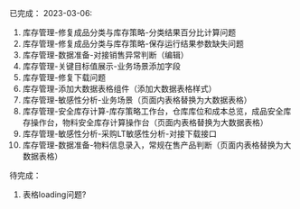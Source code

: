 已完成：
2023-03-06:
1. 库存管理-修复成品分类与库存策略-分类结果百分比计算问题
2. 库存管理-修复成品分类与库存策略-保存运行结果参数缺失问题
3. 库存管理-数据准备-对接销售异常判断（编辑）
4. 库存管理-关键目标值展示-业务场景添加字段
5. 库存管理-修复下载问题
6. 库存管理-添加大数据表格组件（添加大数据表格样式）
7. 库存管理-敏感性分析-业务场景（页面内表格替换为大数据表格）
8. 库存管理-安全库存计算-库存策略工作台，仓库库位和成本总览，成品安全库存操作台，物料安全库存计算操作台（页面内表格替换为大数据表格）
9. 库存管理-敏感性分析-采购LT敏感性分析-对接下载接口
10. 库存管理-数据准备-物料信息录入，常规在售产品判断（页面内表格替换为大数据表格）

待完成：
1. 表格loading问题?